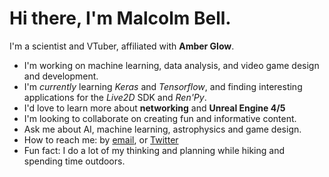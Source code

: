 # Hi there, I'm Malcolm Bell.

I'm a scientist and VTuber, affiliated with **Amber Glow**.

- I'm working on machine learning, data analysis, and video game design and development.
- I'm _currently_ learning *Keras* and *Tensorflow*, and finding interesting applications for the *Live2D* SDK and *Ren'Py*.
- I'd love to learn more about **networking** and **Unreal Engine 4/5**
- I'm looking to collaborate on creating fun and informative content.
- Ask me about AI, machine learning, astrophysics and game design.
- How to reach me: by [email](malcolm@amberglow.live), or [Twitter](https://twitter.com/malcolm_of_bell)
- Fun fact: I do a lot of my thinking and planning while hiking and spending time outdoors.
